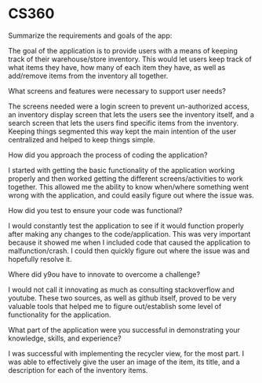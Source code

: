 # CS360
Summarize the requirements and goals of the app:

The goal of the application is to provide users with a means of keeping track of their warehouse/store inventory. This would let users keep track of what items they have, how many of each item they have, as well as add/remove items from the inventory all together.

What screens and features were necessary to support user needs?

The screens needed were a login screen to prevent un-authorized access, an inventory display screen that lets the users see the inventory itself, and a search screen that lets the users find specific items from the inventory. Keeping things segmented this way kept the main intention of the user centralized and helped to keep things simple.

How did you approach the process of coding the application?

I started with getting the basic functionality of the application working properly and then worked getting the different screens/activities to work together. This allowed me the ability to know when/where something went wrong with the application, and could easily figure out where the issue was.

How did you test to ensure your code was functional?

I would constantly test the application to see if it would function properly after making any changes to the code/application. This was very important because it showed me when I included code that caused the application to malfunction/crash. I could then quickly figure out where the issue was and hopefully resolve it.

Where did y9ou have to innovate to overcome a challenge?

I would not call it innovating as much as consulting stackoverflow and youtube. These two sources, as well as github itself, proved to be very valuable tools that helped me to figure out/establish some level of functionality for the application.

What part of the application were you successful in demonstrating your knowledge, skills, and experience?

I was successful with implementing the recycler view, for the most part. I was able to effectively give the user an image of the item, its title, and a description for each of the inventory items.
